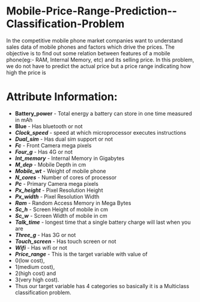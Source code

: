 # Mobile-Price-Range-Prediction--Classification-Problem
In the competitive mobile phone market companies want to understand sales data of mobile phones and factors which drive the prices. The objective is to find out some relation between features of a mobile phone(eg:- RAM, Internal Memory, etc) and its selling price. In this problem, we do not have to predict the actual price but a price range indicating how high the price is


# Attribute Information:
* **Battery_power** - Total energy a battery can store in one time measured in mAh
* **Blue** - Has bluetooth or not
* ***Clock_speed*** - speed at which microprocessor executes instructions
* ***Dual_sim*** - Has dual sim support or not
* ***Fc*** - Front Camera mega pixels
* ***Four_g*** - Has 4G or not
* ***Int_memory*** - Internal Memory in Gigabytes
* ***M_dep*** - Mobile Depth in cm
* ***Mobile_wt*** - Weight of mobile phone
* ***N_cores*** - Number of cores of processor
* ***Pc*** - Primary Camera mega pixels
* ***Px_height*** - Pixel Resolution Height
* ***Px_width*** - Pixel Resolution Width
* ***Ram*** - Random Access Memory in Mega Bytes
* ***Sc_h*** - Screen Height of mobile in cm
* ***Sc_w*** - Screen Width of mobile in cm
* ***Talk_time*** - longest time that a single battery charge will last when you are
* ***Three_g*** - Has 3G or not
* ***Touch_screen*** - Has touch screen or not
* ***Wifi*** - Has wifi or not
* ***Price_range*** - This is the target variable with value of 
* 0(low cost), 
* 1(medium cost),
* 2(high cost) and
* 3(very high cost).
* Thus our target variable has 4 categories so basically it is a Multiclass classification problem.
